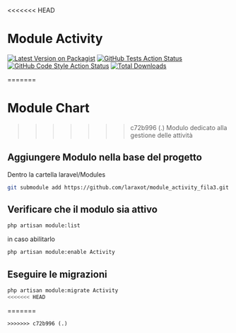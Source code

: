 <<<<<<< HEAD
# Module Activity
[![Latest Version on Packagist](https://img.shields.io/packagist/v/laraxot/module_activity_fila3.svg?style=flat-square)](https://packagist.org/packages/laraxot/module_activity_fila3)
[![GitHub Tests Action Status](https://img.shields.io/github/workflow/status/laraxot/module_activity_fila3/run-tests?label=tests)](https://github.com/laraxot/module_activity_fila3/actions?query=workflow%3Arun-tests+branch%3Amain)
[![GitHub Code Style Action Status](https://img.shields.io/github/workflow/status/laraxot/module_activity_fila3/Check%20&%20fix%20styling?label=code%20style)](https://github.com/laraxot/module_activity_fila3/actions?query=workflow%3A"Check+%26+fix+styling"+branch%3Amain)
[![Total Downloads](https://img.shields.io/packagist/dt/laraxot/module_activity_fila3.svg?style=flat-square)](https://packagist.org/packages/laraxot/module_activity_fila3)

=======
# Module Chart
>>>>>>> c72b996 (.)
Modulo dedicato alla gestione delle attività

## Aggiungere Modulo nella base del progetto
Dentro la cartella laravel/Modules

```bash
git submodule add https://github.com/laraxot/module_activity_fila3.git Activity
```

## Verificare che il modulo sia attivo
```bash
php artisan module:list
```
in caso abilitarlo
```bash
php artisan module:enable Activity
```

## Eseguire le migrazioni
```bash
php artisan module:migrate Activity
<<<<<<< HEAD
```
=======
```
>>>>>>> c72b996 (.)
